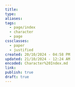 ```yaml
---
title: 
type: 
aliases: 
tags:
  - page/index
  - character
  - page
cssclasses:
  - paper
  - justified
created: 20/10/2024 - 04:58 PM
updated: 21/10/2024 - 12:24 AM
encoded: Character%20Index.md
link: 
publish: true
draft: true
---
```

